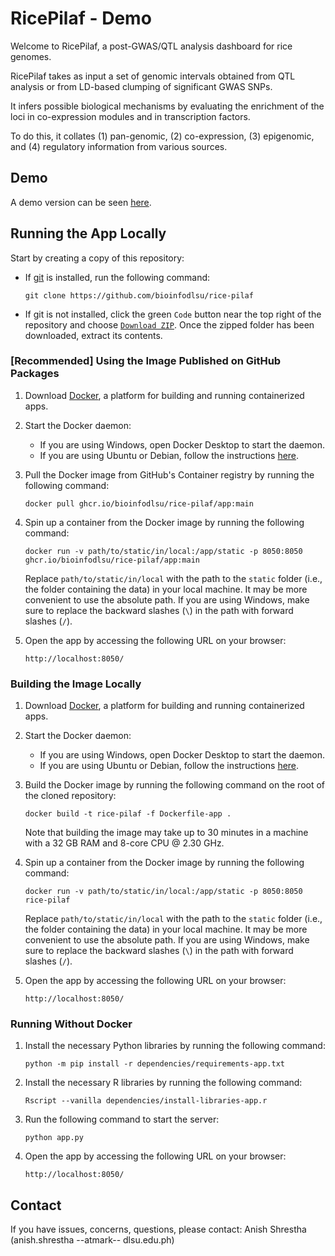 # RicePilaf - Demo
Welcome to RicePilaf, a post-GWAS/QTL analysis dashboard for rice genomes.

RicePilaf takes as input a set of genomic intervals obtained from QTL analysis or from LD-based clumping of significant GWAS SNPs.

It infers possible biological mechanisms by evaluating the enrichment of the loci in co-expression modules and in transcription factors.

To do this, it collates (1) pan-genomic, (2) co-expression, (3) epigenomic, and (4) regulatory information from various sources.

## Demo
A demo version can be seen [here](http://165.22.55.49/).

## Running the App Locally

Start by creating a copy of this repository:
- If [git](https://git-scm.com/) is installed, run the following command:
   ```
   git clone https://github.com/bioinfodlsu/rice-pilaf
   ```

- If git is not installed, click the green `Code` button near the top right of the repository and choose [`Download ZIP`](https://github.com/bioinfodlsu/rice-pilaf/archive/refs/heads/main.zip). Once the zipped folder has been downloaded, extract its contents.

### [Recommended] Using the Image Published on GitHub Packages
1. Download [Docker](https://www.docker.com/), a platform for building and running containerized apps.
2. Start the Docker daemon:
   - If you are using Windows, open Docker Desktop to start the daemon.
   - If you are using Ubuntu or Debian, follow the instructions [here](https://docs.docker.com/config/daemon/start/).
3. Pull the Docker image from GitHub's Container registry by running the following command:
   ```
   docker pull ghcr.io/bioinfodlsu/rice-pilaf/app:main
   ```

4. Spin up a container from the Docker image by running the following command:
   ```
   docker run -v path/to/static/in/local:/app/static -p 8050:8050 ghcr.io/bioinfodlsu/rice-pilaf/app:main
   ```

   Replace `path/to/static/in/local` with the path to the `static` folder (i.e., the folder containing the data) in your local machine. It may be more convenient to use the absolute path. If you are using Windows, make sure to replace the backward slashes (`\`) in the path with forward slashes (`/`).
   
5. Open the app by accessing the following URL on your browser:
   ```
   http://localhost:8050/
   ```
   
### Building the Image Locally
1. Download [Docker](https://www.docker.com/), a platform for building and running containerized apps.
2. Start the Docker daemon:
   - If you are using Windows, open Docker Desktop to start the daemon.
   - If you are using Ubuntu or Debian, follow the instructions [here](https://docs.docker.com/config/daemon/start/).
3. Build the Docker image by running the following command on the root of the cloned repository:
   ```
   docker build -t rice-pilaf -f Dockerfile-app .
   ``` 
   
   Note that building the image may take up to 30 minutes in a machine with a 32 GB RAM and 8-core CPU @ 2.30 GHz. 

4. Spin up a container from the Docker image by running the following command:
   ```
   docker run -v path/to/static/in/local:/app/static -p 8050:8050 rice-pilaf
   ```

   Replace `path/to/static/in/local` with the path to the `static` folder (i.e., the folder containing the data) in your local machine. It may be more convenient to use the absolute path. If you are using Windows, make sure to replace the backward slashes (`\`) in the path with forward slashes (`/`).
   
5. Open the app by accessing the following URL on your browser:
   ```
   http://localhost:8050/
   ```

### Running Without Docker
1. Install the necessary Python libraries by running the following command:
   ```
   python -m pip install -r dependencies/requirements-app.txt
   ```

2. Install the necessary R libraries by running the following command:
   ```
   Rscript --vanilla dependencies/install-libraries-app.r
   ```

4. Run the following command to start the server:
   ```
   python app.py
   ```
   
5. Open the app by accessing the following URL on your browser:
   ```
   http://localhost:8050/
   ```

## Contact
If you have issues, concerns, questions, please contact: Anish Shrestha (anish.shrestha --atmark-- dlsu.edu.ph)
